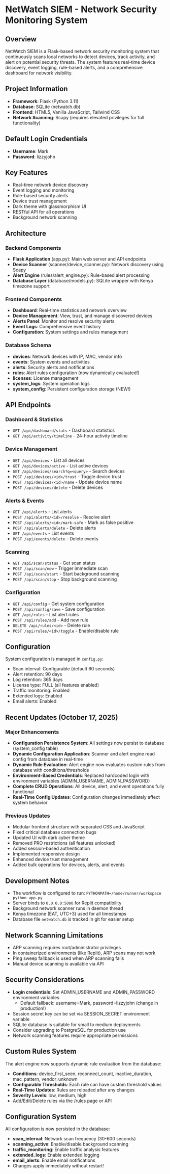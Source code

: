 # NetWatch SIEM - Network Security Monitoring System

## Overview
NetWatch SIEM is a Flask-based network security monitoring system that continuously scans local networks to detect devices, track activity, and alert on potential security threats. The system features real-time device discovery, event logging, rule-based alerts, and a comprehensive dashboard for network visibility.

## Project Information
- **Framework**: Flask (Python 3.11)
- **Database**: SQLite (netwatch.db)
- **Frontend**: HTML5, Vanilla JavaScript, Tailwind CSS
- **Network Scanning**: Scapy (requires elevated privileges for full functionality)

## Default Login Credentials
- **Username**: Mark
- **Password**: lizzyjohn

## Key Features
- Real-time network device discovery
- Event logging and monitoring
- Rule-based security alerts
- Device trust management
- Dark theme with glassmorphism UI
- RESTful API for all operations
- Background network scanning

## Architecture

### Backend Components
- **Flask Application** (app.py): Main web server and API endpoints
- **Device Scanner** (scanner/device_scanner.py): Network discovery using Scapy
- **Alert Engine** (rules/alert_engine.py): Rule-based alert processing
- **Database Layer** (database/models.py): SQLite wrapper with Kenya timezone support

### Frontend Components
- **Dashboard**: Real-time statistics and network overview
- **Device Management**: View, trust, and manage discovered devices
- **Alerts Panel**: Monitor and resolve security alerts
- **Event Logs**: Comprehensive event history
- **Configuration**: System settings and rules management

### Database Schema
- **devices**: Network devices with IP, MAC, vendor info
- **events**: System events and activities
- **alerts**: Security alerts and notifications
- **rules**: Alert rules configuration (now dynamically evaluated!)
- **licenses**: License management
- **system_logs**: System operation logs
- **system_config**: Persistent configuration storage (NEW!)

## API Endpoints

### Dashboard & Statistics
- `GET /api/dashboard/stats` - Dashboard statistics
- `GET /api/activity/timeline` - 24-hour activity timeline

### Device Management
- `GET /api/devices` - List all devices
- `GET /api/devices/active` - List active devices
- `GET /api/devices/search?q=<query>` - Search devices
- `POST /api/devices/<id>/trust` - Toggle device trust
- `POST /api/devices/<id>/name` - Update device name
- `POST /api/devices/delete` - Delete devices

### Alerts & Events
- `GET /api/alerts` - List alerts
- `POST /api/alerts/<id>/resolve` - Resolve alert
- `POST /api/alerts/<id>/mark-safe` - Mark as false positive
- `POST /api/alerts/delete` - Delete alerts
- `GET /api/events` - List events
- `POST /api/events/delete` - Delete events

### Scanning
- `GET /api/scan/status` - Get scan status
- `POST /api/scan/now` - Trigger immediate scan
- `POST /api/scan/start` - Start background scanning
- `POST /api/scan/stop` - Stop background scanning

### Configuration
- `GET /api/config` - Get system configuration
- `POST /api/config/save` - Save configuration
- `GET /api/rules` - List alert rules
- `POST /api/rules/add` - Add new rule
- `DELETE /api/rules/<id>` - Delete rule
- `POST /api/rules/<id>/toggle` - Enable/disable rule

## Configuration
System configuration is managed in `config.py`:
- Scan interval: Configurable (default 60 seconds)
- Alert retention: 90 days
- Log retention: 365 days
- License type: FULL (all features enabled)
- Traffic monitoring: Enabled
- Extended logs: Enabled
- Email alerts: Enabled

## Recent Updates (October 17, 2025)

### Major Enhancements
- **Configuration Persistence System**: All settings now persist to database (system_config table)
- **Dynamic Configuration Application**: Scanner and alert engine read config from database in real-time
- **Dynamic Rule Evaluation**: Alert engine now evaluates custom rules from database with conditions/thresholds
- **Environment-Based Credentials**: Replaced hardcoded login with environment variables (ADMIN_USERNAME, ADMIN_PASSWORD)
- **Complete CRUD Operations**: All device, alert, and event operations fully functional
- **Real-Time Config Updates**: Configuration changes immediately affect system behavior

### Previous Updates
- Modular frontend structure with separated CSS and JavaScript
- Fixed critical database connection bugs
- Updated UI with dark cyber theme
- Removed PRO restrictions (all features unlocked)
- Added session-based authentication
- Implemented responsive design
- Enhanced device trust management
- Added bulk operations for devices, alerts, and events

## Development Notes
- The workflow is configured to run: `PYTHONPATH=/home/runner/workspace python app.py`
- Server binds to `0.0.0.0:5000` for Replit compatibility
- Background network scanner runs in daemon thread
- Kenya timezone (EAT, UTC+3) used for all timestamps
- Database file `netwatch.db` is tracked in git for easier setup

## Network Scanning Limitations
- ARP scanning requires root/administrator privileges
- In containerized environments (like Replit), ARP scans may not work
- Ping sweep fallback is used when ARP scanning fails
- Manual device scanning is available via API

## Security Considerations
- **Login credentials**: Set ADMIN_USERNAME and ADMIN_PASSWORD environment variables
  - Default fallback: username=Mark, password=lizzyjohn (change in production!)
- Session secret key can be set via SESSION_SECRET environment variable
- SQLite database is suitable for small to medium deployments
- Consider upgrading to PostgreSQL for production use
- Network scanning features require appropriate permissions

## Custom Rules System
The alert engine now supports dynamic rule evaluation from the database:
- **Conditions**: device_first_seen, reconnect_count, inactive_duration, mac_pattern, vendor_unknown
- **Configurable Thresholds**: Each rule can have custom threshold values
- **Real-Time Updates**: Rules are reloaded after any changes
- **Severity Levels**: low, medium, high
- Add/Edit/Delete rules via the /rules page or API

## Configuration System
All configuration is now persisted in the database:
- **scan_interval**: Network scan frequency (30-600 seconds)
- **scanning_active**: Enable/disable background scanning
- **traffic_monitoring**: Enable traffic analysis features
- **extended_logs**: Enable extended logging
- **email_alerts**: Enable email notifications
- Changes apply immediately without restart!
